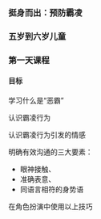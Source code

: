 ### 挺身而出：预防霸凌 

### 五岁到六岁儿童 

### 第一天课程 

#### 目标

学习什么是“恶霸” 

认识霸凌行为

认识霸凌行为引发的情感

明确有效沟通的三大要素：
* 眼神接触、
* 准确表意、
* 同语言相符的身势语

在角色扮演中使用以上技巧

